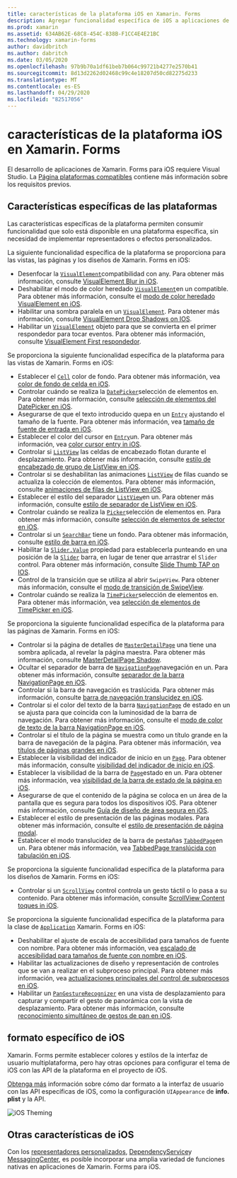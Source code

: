 ```yaml
---
title: características de la plataforma iOS en Xamarin. Forms
description: Agregar funcionalidad específica de iOS a aplicaciones de Xamarin. Forms.
ms.prod: xamarin
ms.assetid: 634AB62E-68C8-454C-838B-F1CC4E4E21BC
ms.technology: xamarin-forms
author: davidbritch
ms.author: dabritch
ms.date: 03/05/2020
ms.openlocfilehash: 97b9b70a1df61beb7b064c99721b4277e2570b41
ms.sourcegitcommit: 8d13d2262d02468c99c4e18207d50cd82275d233
ms.translationtype: MT
ms.contentlocale: es-ES
ms.lasthandoff: 04/29/2020
ms.locfileid: "82517056"
---
```

# <a name="ios-platform-features-in-xamarinforms"></a>características de la plataforma iOS en Xamarin. Forms

El desarrollo de aplicaciones de Xamarin. Forms para iOS requiere Visual Studio. La [Página plataformas compatibles](~/get-started/supported-platforms.md) contiene más información sobre los requisitos previos.

## <a name="platform-specifics"></a>Características específicas de las plataformas

Las características específicas de la plataforma permiten consumir funcionalidad que solo está disponible en una plataforma específica, sin necesidad de implementar representadores o efectos personalizados.

La siguiente funcionalidad específica de la plataforma se proporciona para las vistas, las páginas y los diseños de Xamarin. Forms en iOS:

- Desenfocar la [`VisualElement`](xref:Xamarin.Forms.VisualElement)compatibilidad con any. Para obtener más información, consulte [VisualElement Blur in iOS](visualelement-blur.md).
- Deshabilitar el modo de color heredado [`VisualElement`](xref:Xamarin.Forms.VisualElement)en un compatible. Para obtener más información, consulte el [modo de color heredado VisualElement en iOS](legacy-color-mode.md).
- Habilitar una sombra paralela en un [`VisualElement`](xref:Xamarin.Forms.VisualElement). Para obtener más información, consulte [VisualElement Drop Shadows on IOS](visualelement-drop-shadow.md).
- Habilitar un [`VisualElement`](xref:Xamarin.Forms.VisualElement) objeto para que se convierta en el primer respondedor para tocar eventos. Para obtener más información, consulte [VisualElement First respondedor](visualelement-first-responder.md).

Se proporciona la siguiente funcionalidad específica de la plataforma para las vistas de Xamarin. Forms en iOS:

- Establecer el [`Cell`](xref:Xamarin.Forms.Cell) color de fondo. Para obtener más información, vea [color de fondo de celda en iOS](cell-background-color.md).
- Controlar cuándo se realiza la [`DatePicker`](xref:Xamarin.Forms.DatePicker)selección de elementos en. Para obtener más información, consulte [selección de elementos del DatePicker en iOS](datepicker-selection.md).
- Asegurarse de que el texto introducido quepa en un [`Entry`](xref:Xamarin.Forms.Entry) ajustando el tamaño de la fuente. Para obtener más información, vea [tamaño de fuente de entrada en iOS](entry-font-size.md).
- Establecer el color del cursor en [`Entry`](xref:Xamarin.Forms.Entry)un. Para obtener más información, vea [color cursor entry in iOS](entry-cursor-color.md).
- Controlar si [`ListView`](xref:Xamarin.Forms.ListView) las celdas de encabezado flotan durante el desplazamiento. Para obtener más información, consulte [estilo de encabezado de grupo de ListView en iOS](listview-group-header-style.md).
- Controlar si se deshabilitan las animaciones [`ListView`](xref:Xamarin.Forms.ListView) de filas cuando se actualiza la colección de elementos. Para obtener más información, consulte [animaciones de filas de ListView en iOS](listview-row-animations.md).
- Establecer el estilo del separador [`ListView`](xref:Xamarin.Forms.ListView)en un. Para obtener más información, consulte [estilo de separador de ListView en iOS](listview-separator-style.md).
- Controlar cuándo se realiza la [`Picker`](xref:Xamarin.Forms.Picker)selección de elementos en. Para obtener más información, consulte [selección de elementos de selector en iOS](picker-selection.md).
- Controlar si un [`SearchBar`](xref:Xamarin.Forms.SearchBar) tiene un fondo. Para obtener más información, consulte [estilo de barra en iOS](searchbar-style.md).
- Habilitar la [`Slider.Value`](xref:Xamarin.Forms.Slider.Value) propiedad para establecerla punteando en una posición de la [`Slider`](xref:Xamarin.Forms.Slider) barra, en lugar de tener que arrastrar el `Slider` control. Para obtener más información, consulte [Slide Thumb TAP on IOS](slider-thumb.md).
- Control de la transición que se utiliza al abrir `SwipeView`. Para obtener más información, consulte el [modo de transición de SwipeView](swipeview-swipetransitionmode.md).
- Controlar cuándo se realiza la [`TimePicker`](xref:Xamarin.Forms.TimePicker)selección de elementos en. Para obtener más información, vea [selección de elementos de TimePicker en iOS](timepicker-selection.md).

Se proporciona la siguiente funcionalidad específica de la plataforma para las páginas de Xamarin. Forms en iOS:

- Controlar si la página de detalles de [`MasterDetailPage`](xref:Xamarin.Forms.MasterDetailPage) una tiene una sombra aplicada, al revelar la página maestra. Para obtener más información, consulte [MasterDetailPage Shadow](masterdetailpage-shadow.md).
- Ocultar el separador de barra de [`NavigationPage`](xref:Xamarin.Forms.NavigationPage)navegación en un. Para obtener más información, consulte [separador de la barra NavigationPage en iOS](navigation-bar-separator.md).
- Controlar si la barra de navegación es traslúcida. Para obtener más información, consulte [barra de navegación translucidez en iOS](navigation-bar-translucent.md).
- Controlar si el color del texto de la barra [`NavigationPage`](xref:Xamarin.Forms.NavigationPage) de estado en un se ajusta para que coincida con la luminosidad de la barra de navegación. Para obtener más información, consulte el [modo de color de texto de la barra NavigationPage en iOS](status-bar-text-color.md).
- Controlar si el título de la página se muestra como un título grande en la barra de navegación de la página. Para obtener más información, vea [títulos de páginas grandes en iOS](page-large-title.md).
- Establecer la visibilidad del indicador de inicio en un [`Page`](xref:Xamarin.Forms.Page). Para obtener más información, consulte [visibilidad del indicador de inicio en iOS](page-home-indicator.md).
- Establecer la visibilidad de la barra de [`Page`](xref:Xamarin.Forms.Page)estado en un. Para obtener más información, vea [visibilidad de la barra de estado de la página en iOS](page-status-bar-visibility.md).
- Asegurarse de que el contenido de la página se coloca en un área de la pantalla que es segura para todos los dispositivos iOS. Para obtener más información, consulte [Guía de diseño de área segura en iOS](page-safe-area-layout.md).
- Establecer el estilo de presentación de las páginas modales. Para obtener más información, consulte el [estilo de presentación de página modal](page-presentation-style.md).
- Establecer el modo translucidez de la barra de pestañas [`TabbedPage`](xref:Xamarin.Forms.TabbedPage)en un. Para obtener más información, vea [TabbedPage translúcida con tabulación en iOS](tabbedpage-translucent-tabbar.md).

Se proporciona la siguiente funcionalidad específica de la plataforma para los diseños de Xamarin. Forms en iOS:

- Controlar si un [`ScrollView`](xref:Xamarin.Forms.ScrollView) control controla un gesto táctil o lo pasa a su contenido. Para obtener más información, consulte [ScrollView Content toques in iOS](scrollview-content-touches.md).

Se proporciona la siguiente funcionalidad específica de la plataforma para la clase de [`Application`](xref:Xamarin.Forms.Application) Xamarin. Forms en iOS:

- Deshabilitar el ajuste de escala de accesibilidad para tamaños de fuente con nombre. Para obtener más información, vea [escalado de accesibilidad para tamaños de fuente con nombre en iOS](named-font-size-scaling.md).
- Habilitar las actualizaciones de diseño y representación de controles que se van a realizar en el subproceso principal. Para obtener más información, vea [actualizaciones principales del control de subprocesos en iOS](main-thread-updates-ui.md).
- Habilitar un [`PanGestureRecognizer`](xref:Xamarin.Forms.PanGestureRecognizer) en una vista de desplazamiento para capturar y compartir el gesto de panorámica con la vista de desplazamiento. Para obtener más información, consulte [reconocimiento simultáneo de gestos de pan en iOS](application-pan-gesture.md).

## <a name="ios-specific-formatting"></a>formato específico de iOS

Xamarin. Forms permite establecer colores y estilos de la interfaz de usuario multiplataforma, pero hay otras opciones para configurar el tema de iOS con las API de la plataforma en el proyecto de iOS.

[Obtenga más](formatting.md) información sobre cómo dar formato a la interfaz de usuario con las API específicas de iOS, como la configuración `UIAppearance` de **info. plist** y la API.

![](images/status-white-sml.png "iOS Theming")

## <a name="other-ios-features"></a>Otras características de iOS

Con los [representadores personalizados](~/xamarin-forms/app-fundamentals/custom-renderer/index.md), [DependencyService](~/xamarin-forms/app-fundamentals/dependency-service/index.md)y [MessagingCenter](~/xamarin-forms/app-fundamentals/messaging-center.md), es posible incorporar una amplia variedad de funciones nativas en aplicaciones de Xamarin. Forms para iOS.
